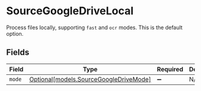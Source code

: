 # SourceGoogleDriveLocal

Process files locally, supporting `fast` and `ocr` modes. This is the default option.


## Fields

| Field                                                                        | Type                                                                         | Required                                                                     | Description                                                                  |
| ---------------------------------------------------------------------------- | ---------------------------------------------------------------------------- | ---------------------------------------------------------------------------- | ---------------------------------------------------------------------------- |
| `mode`                                                                       | [Optional[models.SourceGoogleDriveMode]](../models/sourcegoogledrivemode.md) | :heavy_minus_sign:                                                           | N/A                                                                          |